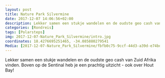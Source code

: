 ```yaml
---
layout: post
title: Nature Park Silvermine 
date: 2017-12-07 14:06:56+02:00
description: Lekker samen een stukje wandelen en de oudste geo cash van Zuid Afrika vinden. Boven op de Sentinal heb je een prachtig uitzicht - ook over Hout Bay! 
categories: [Rondreis]
tags: [Polarsteps]
img: 2017-12-07-Nature_Park_Silvermine/intro.jpg
coordinates: 18.4276695251465, -34.085880279541
Media: [2017-12-07-Nature_Park_Silvermine/fbfb0c75-9ccf-44d3-a39d-e74bd0aa3793_large_image.jpg, 2017-12-07-Nature_Park_Silvermine/0a3e6af1-6358-4f73-b2ae-a51a23bcb321_large_image.jpg, 2017-12-07-Nature_Park_Silvermine/7c6b8c02-ffd2-4cf9-84c8-650bfca280b1_large_image.jpg, 2017-12-07-Nature_Park_Silvermine/81dbf62e-d73a-4e96-9698-55b2e00e0981_large_image.jpg, 2017-12-07-Nature_Park_Silvermine/8c7b0cbc-9b4a-4410-9dcf-0dee75e1165a_large_image.jpg, 2017-12-07-Nature_Park_Silvermine/2444d63c-bfc2-47e3-9a63-63aaac89bfa9_large_image.jpg, 2017-12-07-Nature_Park_Silvermine/cfa30b07-b24c-426b-8b5f-eaa4b4465e7c_large_image.jpg, 2017-12-07-Nature_Park_Silvermine/ba10261b-c16a-47e0-9625-515d1aeb76e9_large_image.jpg, 2017-12-07-Nature_Park_Silvermine/02e69950-bd3f-4998-82fb-ee3a7f45a330_large_image.jpg, 2017-12-07-Nature_Park_Silvermine/65ff3d5c-c582-4909-b658-7045def2807a_large_image.jpg, 2017-12-07-Nature_Park_Silvermine/60d5d1d4-6f89-44df-bbde-25a82fc21717_large_image.jpg]
---
```

Lekker samen een stukje wandelen en de oudste geo cash van Zuid Afrika vinden. 
Boven op de Sentinal heb je een prachtig uitzicht - ook over Hout Bay! 